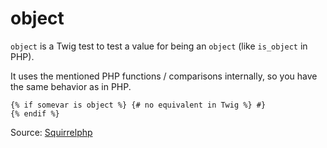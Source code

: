 # object

`object` is a Twig test to test a value for being an `object` (like `is_object` in PHP).

It uses the mentioned PHP functions / comparisons internally, so you have the same behavior as in PHP.

```twig
{% if somevar is object %} {# no equivalent in Twig %} #}
{% endif %}
```

Source: [Squirrelphp](https://github.com/squirrelphp/twig-php-syntax)
